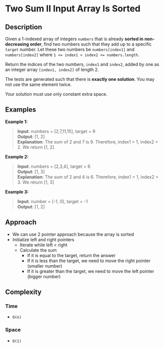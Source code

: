 # Two Sum II Input Array Is Sorted
## Description
Given a 1-indexed array of integers `numbers` that is already **sorted in non-decreasing order**, find two numbers such that they add up to a specific `target` number. Let these two numbers be `numbers[index1]` and `numbers[index2]` where `1 <= index1 < index2 <= numbers.length`.

Return the indices of the two numbers, `index1` and `index2`, added by one as an integer array `[index1, index2]` of length 2.

The tests are generated such that there is **exactly one solution**. You may not use the same element twice.

Your solution must use only constant extra space.

## Examples
**Example 1:**
> **Input**: numbers = [2,7,11,15], target = 9   
**Output**: [1, 2]    
**Explanation**: The sum of 2 and 7 is 9. Therefore, index1 = 1, index2 = 2. We return [1, 2].

**Example 2:**
> **Input**: numbers = [2,3,4], target = 6  
**Output**: [1, 3]  
**Explanation**: The sum of 2 and 4 is 6. Therefore, index1 = 1, index2 = 3. We return [1, 3]

**Example 3:**
> **Input**: number = [-1, 0], target = -1  
**Output**: [1, 2]

## Approach
- We can use 2 pointer approach because the array is sorted
- Initialize left and right pointers
  + Iterate while left < right
  + Calculate the sum
    - If it is equal to the target, return the answer
    - If it is less than the target, we need to move the right pointer (smaller number)
    - If it is greater than the target, we need to move the left pointer (bigger number)


## Complexity
### Time
- `O(n)`

### Space
- `O(1)`